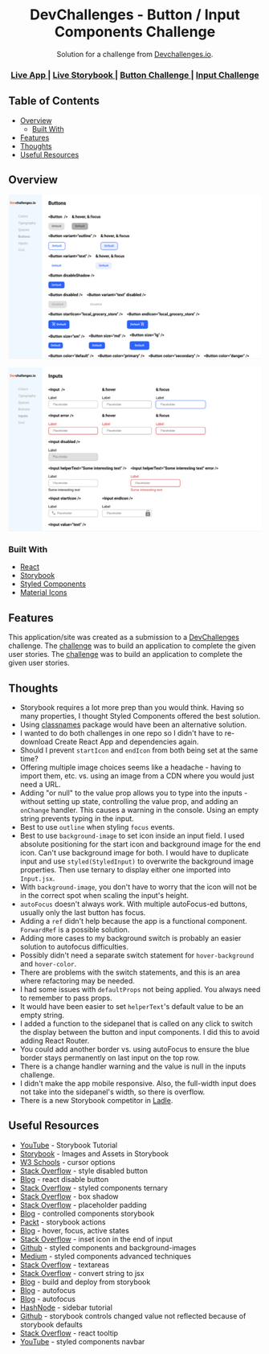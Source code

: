 <h1 align="center">DevChallenges - Button / Input Components Challenge</h1>

<div align="center">
   Solution for a challenge from  <a href="http://devchallenges.io" target="_blank">Devchallenges.io</a>.
</div>

<div align="center">
  <h3>
    <a href="https://jdegand.github.io/devchallenges-storybook">
      Live App
    </a>
    <span> | </span>
         <a href="https://jdegand.github.io/storybook-gh-pages/?path=/story/devchallenges-button--danger">
      Live Storybook
    </a>
    <span> | </span>
    <a href="https://legacy.devchallenges.io/challenges/ohgVTyJCbm5OZyTB2gNY">
      Button Challenge
    </a>
    <span> | </span>
    <a href="https://legacy.devchallenges.io/challenges/TSqutYM4c5WtluM7QzGp">
      Input Challenge
    </a>
  </h3>
</div>

## Table of Contents

- [Overview](#overview)
  - [Built With](#built-with)
- [Features](#features)
- [Thoughts](#thoughts)
- [Useful Resources](#useful-resources)

## Overview

![Buttons Challenge Result](screenshots/devchallenges-storybook-buttons.png)

![Inputs Challenge Result](screenshots/devchallenges-storybook-inputs.png)

### Built With

- [React](https://reactjs.org/)
- [Storybook](https://storybook.js.org/)
- [Styled Components](https://styled-components.com/)
- [Material Icons](https://materialdesignicons.com/)

## Features

This application/site was created as a submission to a [DevChallenges](https://devchallenges.io/challenges) challenge. The [challenge](https://legacy.devchallenges.io/challenges/ohgVTyJCbm5OZyTB2gNY) was to build an application to complete the given user stories.  The [challenge](https://legacy.devchallenges.io/challenges/TSqutYM4c5WtluM7QzGp) was to build an application to complete the given user stories.

## Thoughts

- Storybook requires a lot more prep than you would think. Having so many properties, I thought Styled Components offered the best solution.
- Using [classnames](https://github.com/JedWatson/classnames) package would have been an alternative solution.
- I wanted to do both challenges in one repo so I didn't have to re-download Create React App and dependencies again.
- Should I prevent `startIcon` and `endIcon` from both being set at the same time?
- Offering multiple image choices seems like a headache - having to import them, etc. vs. using an image from a CDN where you would just need a URL.
- Adding "or null" to the value prop allows you to type into the inputs - without setting up state, controlling the value prop, and adding an `onChange` handler. This causes a warning in the console.  Using an empty string prevents typing in the input.
- Best to use `outline` when styling `focus` events.
- Best to use `background-image` to set icon inside an input field.  I used absolute positioning for the start icon and background image for the end icon.  Can't use background image for both.  I would have to duplicate input and use `styled(StyledInput)` to overwrite the background image properties. Then use ternary to display either one imported into `Input.jsx`.
- With `background-image`, you don't have to worry that the icon will not be in the correct spot when scaling the input's height.
- `autoFocus` doesn't always work. With multiple autoFocus-ed buttons, usually only the last button has focus.
- Adding a `ref` didn't help because the app is a functional component. `ForwardRef` is a possible solution.
- Adding more cases to my background switch is probably an easier solution to autofocus difficulties.
- Possibly didn't need a separate switch statement for `hover-background` and `hover-color`.
- There are problems with the switch statements, and this is an area where refactoring may be needed.
- I had some issues with `defaultProps` not being applied. You always need to remember to pass props.
- It would have been easier to set `helperText`'s default value to be an empty string.
- I added a function to the sidepanel that is called on any click to switch the display between the button and input components. I did this to avoid adding React Router.
- You could add another border vs. using autoFocus to ensure the blue border stays permanently on last input on the top row.
- There is a change handler warning and the value is null in the inputs challenge.
- I didn't make the app mobile responsive.  Also, the full-width input does not take into the sidepanel's width, so there is overflow.
- There is a new Storybook competitor in [Ladle](https://www.ladle.dev/docs/).

## Useful Resources

- [YouTube](https://www.youtube.com/watch?v=lWk5SntifCU) - Storybook Tutorial
- [Storybook](https://storybook.js.org/docs/react/configure/images-and-assets) - Images and Assets in Storybook
- [W3 Schools](https://www.w3schools.com/cssref/pr_class_cursor.asp) - cursor options
- [Stack Overflow](https://stackoverflow.com/questions/14750078/style-disabled-button-with-css) - style disabled button
- [Blog](https://sebhastian.com/react-disable-button/) - react disable button
- [Stack Overflow](https://stackoverflow.com/questions/51428341/react-styled-components-conditional-ternary-operator) - styled components ternary
- [Stack Overflow](https://stackoverflow.com/questions/6821295/add-css-box-shadow-around-the-whole-div) - box shadow
- [Stack Overflow](https://stackoverflow.com/questions/4919680/html5-placeholder-css-padding) - placeholder padding
- [Blog](https://javascript.plainenglish.io/a-guide-to-documenting-controlled-components-with-storybook-10b889c03f87) - controlled components storybook
- [Packt](https://hub.packtpub.com/react-storybook-ui-logging-user-interactions-with-actions-add-on-tutorial/) - storybook actions
- [Blog](https://zellwk.com/blog/style-hover-focus-active-states/) - hover, focus, active states
- [Stack Overflow](https://stackoverflow.com/questions/31636233/insert-icon-in-the-end-of-input) - inset icon in the end of input
- [Github](https://github.com/facebook/create-react-app/issues/3238) - styled components and background-images
- [Medium](https://medium.com/rd-shipit/advanced-ways-to-write-styled-components-97ce210404e3) - styled components advanced techniques
- [Stack Overflow](https://stackoverflow.com/questions/3896537/should-i-size-a-textarea-with-css-width-height-or-html-cols-rows-attributes) - textareas
- [Stack Overflow](https://stackoverflow.com/questions/36104302/how-do-i-convert-a-string-to-jsx) - convert string to jsx
- [Blog](https://mokkapps.de/blog/run-build-and-deploy-stencil-and-storybook-from-one-repository/) - build and deploy from storybook
- [Blog](https://blog.maisie.ink/react-ref-autofocus/) - autofocus
- [Blog](https://surajsharma.net/blog/auto-focus-input-element-in-react) - autofocus
- [HashNode](https://annysah.hashnode.dev/build-a-sidebar-menu-with-react-typescript-and-styled-components-ckwkykpm80hs7gns112nycvvy) - sidebar tutorial
- [Github](https://github.com/storybookjs/storybook/issues/8575) - storybook controls changed value not reflected because of storybook defaults
- [Stack Overflow](https://stackoverflow.com/questions/34423644/tooltip-div-with-reactjs) - react tooltip
- [YouTube](https://www.youtube.com/watch?v=s-_8wRbuPSM) - styled components navbar
